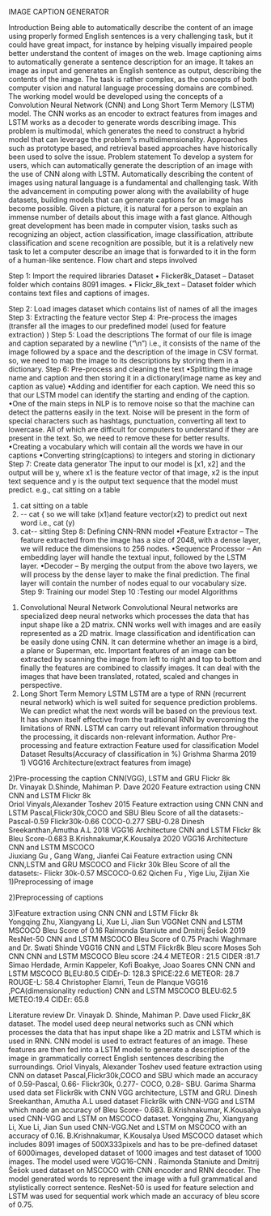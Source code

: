 IMAGE CAPTION GENERATOR

Introduction
Being able to automatically describe the content of an image using properly formed English sentences is a very challenging task, but it could have great impact, for instance by helping visually impaired people better understand the content of images on the web. Image captioning aims to automatically generate a sentence description for an image. It takes an image as input and generates an English sentence as output, describing the contents of the image. The task is rather complex, as the concepts of both computer vision and natural language processing domains are combined. The working model would be developed using the concepts of a Convolution Neural Network (CNN) and Long Short Term Memory (LSTM) model. The CNN works as an encoder to extract features from images and LSTM works as a decoder to generate words describing image. This problem is multimodal, which generates the need to construct a hybrid model that can leverage the problem's multidimensionality. Approaches such as prototype based, and retrieval based  approaches  have  historically  been  used  to  solve  the  issue.
Problem statement
To develop a system for users, which can automatically  generate the description of an image with the use of CNN along with LSTM. Automatically describing the content of images using natural language is a fundamental and challenging task. With the advancement in computing power along with the availability of huge datasets, building models that can generate captions for an image has become possible. Given a picture, it is natural for a person to explain an immense number of details about this image with a fast glance. Although great development has been made in computer vision, tasks such as recognizing an object, action classification, image classification, attribute classification and scene recognition are possible, but it is a relatively new task to let a computer describe an image that is forwarded to it in the form of a human-like sentence.
Flow chart and steps involved

 

Step 1: Import the required libraries
Dataset 
•	Flicker8k_Dataset – Dataset folder which contains 8091 images.
•	Flickr_8k_text – Dataset folder which contains text files and captions of images.

Step 2: Load images dataset which contains list of names of all the images
Step 3: Extracting the feature vector 
Step 4: Pre-process the images (transfer all the images to our predefined model (used for feature extraction) )
Step 5: Load the descriptions
The format of our file is image and caption separated by a newline (“\n”) i.e., it consists of the name of the image followed by a space and the description of the image in CSV format. so, we need to map the image to its descriptions by storing them in a dictionary. 
Step 6: Pre-process and cleaning the text 
•Splitting the image name and caption and then storing it in a dictionary(image name as key and caption as value)
•Adding <start> and <end> identifier for each caption. We need this so that our LSTM model can identify the starting and ending of the caption.
•One of the main steps in NLP is to remove noise so that the machine can detect the patterns easily in the text. Noise will be present in the form of special characters such as hashtags, punctuation, converting all text to lowercase. All of which are difficult for computers to understand if they are present in the text. So, we need to remove these for better results.
•Creating a vocabulary which will contain all  the words we have in our captions
•Converting string(captions) to integers and storing in dictionary
Step 7: Create data generator 
The input to our model is [x1, x2] and the output will be y, where x1 is the  feature vector of that image, x2 is the input text sequence and y is the output text sequence that the model must predict.
e.g., cat sitting on a table 
1. <start> cat sitting on a table <end>
2. <start>   -- cat    { so we will take  <start> (x1)and feature vector(x2) to predict out next word i.e., cat (y)
3. <start> cat-- sitting
Step 8: Defining CNN-RNN model 
•Feature Extractor – The feature extracted from the image has a size of 2048, with a dense layer, we will reduce the dimensions to 256 nodes.
•Sequence Processor – An embedding layer will handle the textual input, followed by the LSTM layer.
•Decoder – By merging the output from the above two layers, we will process by the dense layer to make the final prediction. The final layer will contain the number of nodes equal to our vocabulary size.
Step 9: Training our model 
Step 10 :Testing our model 
Algorithms 
1) Convolutional Neural Network 
Convolutional Neural networks are specialized deep neural networks which processes the data that has input shape like a 2D matrix. CNN works well with images and are easily represented as a 2D matrix. Image classification and identification can be easily done using CNN. It can determine whether an image is a bird, a plane or Superman, etc. Important features of an image can be extracted by scanning the image from left to right and top to bottom and finally the features are combined to classify images. It can deal with the images that have been translated, rotated, scaled and changes in perspective.
2) Long Short Term Memory LSTM 
LSTM are a type of RNN (recurrent neural network) which is well suited for sequence prediction problems. We can predict what the next words will be based on the previous text. It has shown itself effective from the traditional RNN by overcoming the limitations of RNN. LSTM can carry out relevant information throughout the processing, it discards non-relevant information.
Author	Pre-processing and feature extraction	Feature used for classification	Model	Dataset	Results(Accuracy of classification in %)
Grishma Sharma
2019	1) VGG16 Architecture(extract features from image)

2)Pre-processing the caption		CNN(VGG), LSTM and GRU	Flickr 8k	
Dr. Vinayak D.Shinde, Mahiman P. Dave
2020	Feature extraction using CNN		CNN and LSTM	Flickr 8k	
Oriol Vinyals,Alexander Toshev 
2015	Feature extraction using CNN		CNN and LSTM	Pascal,Flickr30k,COCO and SBU	Bleu Score of all the datasets:-
Pascal-0.59
Flickr30k-0.66
COCO-0.277
SBU-0.28
Dinesh Sreekanthan,Amutha A.L
2018	VGG16 Architecture		CNN and LSTM	Flickr 8k	Bleu Score-0.683
B.Krishnakumar,K.Kousalya
2020	VGG16 Architecture		CNN and LSTM	MSCOCO	
Jiuxiang Gu , Gang Wang, Jianfei Cai
	Feature extraction using CNN		CNN,LSTM and GRU	MSCOCO and Flickr 30k	Bleu Score of all the datasets:-
Flickr 30k-0.57
MSCOCO-0.62
Qichen Fu , Yige Liu, Zijian Xie	1)Preprocessing of image

2)Preprocessing of captions

3)Feature extraction using CNN		CNN and LSTM	Flickr 8k	
Yongqing Zhu, Xiangyang Li, Xue Li, Jian Sun	VGGNet		CNN and LSTM	MSCOCO	Bleu Score of 0.16
Raimonda Staniute and Dmitrij Šešok 
2019	ResNet-50		CNN and LSTM	MSCOCO	Bleu Score of 0.75
 Prachi Waghmare and Dr. Swati Shinde
	VGG16 		CNN and LSTM	Flickr8k 	Bleu score 
Moses Soh	CNN		CNN and LSTM 	MSCOCO	Bleu score :24.4 
METEOR : 21.5 
CIDER :81.7
Simao Herdade, Armin Kappeler, Kofi Boakye, Joao Soares	CNN 		CNN and LSTM 	MSCOCO	BLEU:80.5
CIDEr-D:
128.3
SPICE:22.6
METEOR:
28.7
ROUGE-L:
58.4
Christopher Elamri, Teun de Planque	VGG16
,PCA(dimensionality reduction)		CNN and LSTM 	MSCOCO	BLEU:62.5 
METEO:19.4
CIDEr: 65.8

Literature review
Dr. Vinayak D. Shinde, Mahiman P. Dave used Flickr_8K dataset. The model used deep neural networks such as CNN which processes the data that has input shape like a 2D matrix and LSTM which is used in RNN. CNN model is used  to extract features of an image. These features are then fed into a LSTM model to generate a description of the image in grammatically correct English sentences describing the surroundings. Oriol Vinyals, Alexander Toshev used feature extraction using CNN on dataset Pascal,Flickr30k,COCO and SBU which made an accuracy of 0.59-Pascal, 0.66- Flickr30k, 0.277- COCO, 0.28- SBU. Garima Sharma used data set Flickr8k with CNN VGG architecture, LSTM and GRU. Dinesh Sreekanthan, Amutha A.L used dataset Flickr8k with CNN-VGG and LSTM which made an accuracy of Bleu Score- 0.683. B.Krishnakumar, K.Kousalya used CNN-VGG and LSTM on MSCOCO dataset. Yongqing Zhu, Xiangyang Li, Xue Li, Jian Sun used CNN-VGG.Net and LSTM on MSCOCO with an accuracy of 0.16. B.Krishnakumar, K.Kousalya
Used MSCOCO dataset which includes 8091 images of 500X333pixels and has to be pre-defined dataset of 6000images, developed dataset of 1000 images and test dataset of 1000 images. The model used were VGG16-CNN . Raimonda Staniute and Dmitrij Šešok used dataset on MSCOCO with CNN encoder and RNN decoder. The model generated words to represent the image with a full grammatical and stylistically correct sentence. ResNet-50 is used for feature selection and LSTM was used for sequential work which made an accuracy of bleu score of 0.75. 
